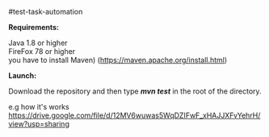 #test-task-automation

<b>Requirements:</b>

Java 1.8 or higher <br>
FireFox 78 or higher <br>
you have to install Maven)
(https://maven.apache.org/install.html)

<b>Launch:</b>

Download the repository and then type <b>*mvn test*</b> in the root of the directory.

e.g how it's works
https://drive.google.com/file/d/12MV6wuwas5WqDZIFwF_xHAJJXFvYehrH/view?usp=sharing
